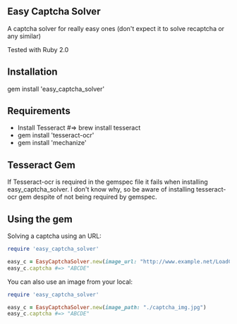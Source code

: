 Easy Captcha Solver
----------------
A captcha solver for really easy ones (don't expect it to solve recaptcha or any similar)

Tested with Ruby 2.0

Installation
----------------
gem install 'easy_captcha_solver'


Requirements
----------------

* Install Tesseract #=> brew install tesseract
* gem install 'tesseract-ocr'
* gem install 'mechanize'

Tesseract Gem
----------------

If Tesseract-ocr is required in the gemspec file it fails when installing easy_captcha_solver. I don't know why, so be aware of installing tesseract-ocr gem despite of not being required by gemspec.

Using the gem
----------------
Solving a captcha using an URL:

```ruby
require 'easy_captcha_solver'

easy_c = EasyCaptchaSolver.new(image_url: "http://www.example.net/LoadCaptcha.icm?idCaptcha=123456")
easy_c.captcha #=> "ABCDE"
```
You can also use an image from your local:

```ruby
require 'easy_captcha_solver'

easy_c = EasyCaptchaSolver.new(image_path: "./captcha_img.jpg")
easy_c.captcha #=> "ABCDE"
```
